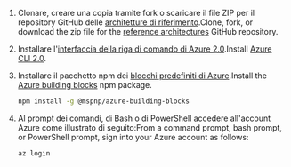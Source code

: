 1. <span data-ttu-id="9d4af-101">Clonare, creare una copia tramite fork o scaricare il file ZIP per il repository GitHub delle [architetture di riferimento](https://github.com/mspnp/reference-architectures).</span><span class="sxs-lookup"><span data-stu-id="9d4af-101">Clone, fork, or download the zip file for the [reference architectures](https://github.com/mspnp/reference-architectures) GitHub repository.</span></span>

2. <span data-ttu-id="9d4af-102">Installare l'[interfaccia della riga di comando di Azure 2.0](/cli/azure/install-azure-cli?view=azure-cli-latest).</span><span class="sxs-lookup"><span data-stu-id="9d4af-102">Install [Azure CLI 2.0](/cli/azure/install-azure-cli?view=azure-cli-latest).</span></span>

3. <span data-ttu-id="9d4af-103">Installare il pacchetto npm dei [blocchi predefiniti di Azure](https://github.com/mspnp/template-building-blocks/wiki/Install-Azure-Building-Blocks).</span><span class="sxs-lookup"><span data-stu-id="9d4af-103">Install the [Azure building blocks](https://github.com/mspnp/template-building-blocks/wiki/Install-Azure-Building-Blocks) npm package.</span></span>

   ```bash
   npm install -g @mspnp/azure-building-blocks
   ```

4. <span data-ttu-id="9d4af-104">Al prompt dei comandi, di Bash o di PowerShell accedere all'account Azure come illustrato di seguito:</span><span class="sxs-lookup"><span data-stu-id="9d4af-104">From a command prompt, bash prompt, or PowerShell prompt, sign into your Azure account as follows:</span></span>

   ```bash
   az login
   ```
